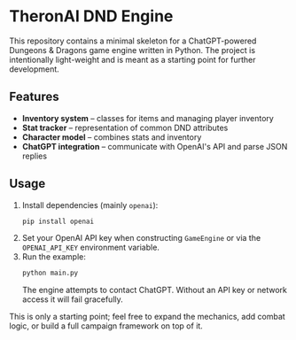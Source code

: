 # TheronAI DND Engine

This repository contains a minimal skeleton for a ChatGPT-powered Dungeons & Dragons game engine written in Python. The project is intentionally light-weight and is meant as a starting point for further development.

## Features

- **Inventory system** – classes for items and managing player inventory
- **Stat tracker** – representation of common DND attributes
- **Character model** – combines stats and inventory
- **ChatGPT integration** – communicate with OpenAI's API and parse JSON replies

## Usage

1. Install dependencies (mainly `openai`):
   ```bash
   pip install openai
   ```
2. Set your OpenAI API key when constructing `GameEngine` or via the `OPENAI_API_KEY` environment variable.
3. Run the example:
   ```bash
   python main.py
   ```
   The engine attempts to contact ChatGPT. Without an API key or network access it will fail gracefully.

This is only a starting point; feel free to expand the mechanics, add combat logic, or build a full campaign framework on top of it.
